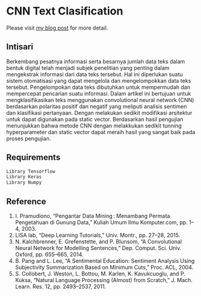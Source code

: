 # CNN Text Clasification

Please visit [my blog post](https://rifqifai.com) for more detail.

## Intisari

Berkembang pesatnya informasi serta besarnya jumlah data teks dalam bentuk digital telah menjadi subjek penelitian yang penting dalam mengekstrak informasi dari data teks tersebut. Hal ini diperlukan suatu sistem otomatisasi yang dapat mengelola dan mengelompokkan data teks tersebut. Pengelompokan data teks dibutuhkan untuk mempermudah dan mempercepat pencarian suatu informasi. Dalam artikel ini bertujuan untuk mengklasifikasikan teks menggunakan convolutional neural network (CNN) berdasarkan polaritas positif dan negatif yang meliputi analisis sentimen dan klasifikasi pertanyaan. Dengan melakukan sedikit modifikasi arsitektur untuk dapat digunakan pada static vector. Berdasarkan hasil pengujian menunjukkan bahwa metode CNN dengan melakkukan sedikit tunning hyperparameter  dan static vector dapat meraih hasil yang sangat baik pada proses pengujian.


## Requirements

```bash
Library Tensorflow
Library Keras 
Library Numpy
```

## Reference

1. I. Pramudiono, “Pengantar Data Mining : Menambang Permata Pengetahuan di Gunung Data,” Kuliah Umum Ilmu Komputer.com, pp. 1–4, 2003.
2. LISA lab, “Deep Learning Tutorials,” Univ. Montr., pp. 27–28, 2015.
3. N. Kalchbrenner, E. Grefenstette, and P. Blunsom, “A Convolutional Neural Network for Modelling Sentences,” Dep. Comput. Sci. Univ. Oxford, pp. 655–665, 2014.
4. B. Pang and L. Lee, “A Sentimental Education: Sentiment Analysis Using Subjectivity Summarization Based on Minimum Cuts,” Proc. ACL, 2004.
5. S. Collobert, J. Weston, L. Bottou, M. Karlen, K. Kavukcuoglu, and P. Kuksa, “Natural Language Processing (Almost) from Scratch,” J. Mach. Learn. Res. 12, pp. 2493–2537, 2011.
